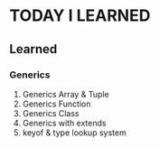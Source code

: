 # TODAY I LEARNED

## Learned

### Generics

1. Generics Array & Tuple
2. Generics Function
3. Generics Class
4. Generics with extends
5. keyof & type lookup system
